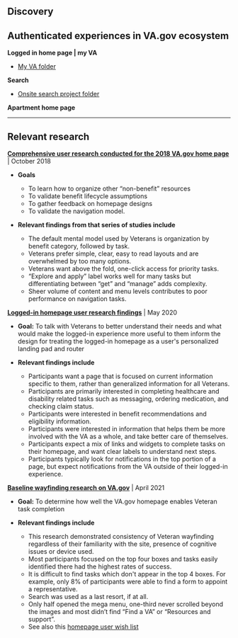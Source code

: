 ## Discovery


## Authenticated experiences in VA.gov ecosystem

**Logged in home page | my VA**
- [My VA folder](https://github.com/department-of-veterans-affairs/va.gov-team/blob/master/products/identity-personalization/my-va/Authenticated%20Experience_My%20VA%20-%20Team%20README.md)

**Search**
- [Onsite search project folder](https://github.com/department-of-veterans-affairs/va.gov-team/tree/master/products/public-websites/onsite-search)

**Apartment home page**

---

## Relevant research
[**Comprehensive user research conducted for the 2018 VA.gov home page**](https://github.com/department-of-veterans-affairs/va.gov-team/blob/master/products/va-gov-relaunch-2018/user-research/brand-consolidation-research-summary-10-25-2018.pptx) | October 2018

- **Goals**
  - To learn how to organize other “non-benefit” resources 
  - To validate benefit lifecycle assumptions
  - To gather feedback on homepage designs
  - To validate the navigation model. 

- **Relevant findings from that series of studies include**
  - The default mental model used by Veterans is organization by benefit category, followed by task.  
  - Veterans prefer simple, clear, easy to read layouts and are overwhelmed by too many options.
  - Veterans want above the fold, one-click access for priority tasks.
  - “Explore and apply” label works well for many tasks but differentiating between “get” and “manage” adds complexity.
  - Sheer volume of content and menu levels contributes to poor performance on navigation tasks. 

[**Logged-in homepage user research findings**](https://github.com/department-of-veterans-affairs/va.gov-team/blob/master/products/identity-personalization/my-va/2.0-redesign/discovery-and-research/user-research/findings-summary.md) | May 2020

- **Goal:** To talk with Veterans to better understand their needs and what would make the logged-in experience more useful to them inform the design for treating the logged-in homepage as a user's personalized landing pad and router

- **Relevant findings include**
  - Participants want a page that is focused on current information specific to them, rather than generalized information for all Veterans.
  - Participants are primarily interested in completing healthcare and disability related tasks such as messaging, ordering medication, and checking claim status.
  - Participants were interested in benefit recommendations and eligibility information.
  - Participants were interested in information that helps them be more involved with the VA as a whole, and take better care of themselves.
  - Participants expect a mix of links and widgets to complete tasks on their homepage, and want clear labels to understand next steps.
  - Participants typically look for notifications in the top portion of a page, but expect notifications from the VA outside of their logged-in experience.

[**Baseline wayfinding research on VA.gov**](https://github.com/department-of-veterans-affairs/va.gov-team/tree/master/products/public-websites/research/202104-baseline-wayfinding#baseline-wayfinding-research-on-vagov-april-2021) | April 2021

- **Goal:** To determine how well the VA.gov homepage enables Veteran task completion

- **Relevant findings include**
  - This research demonstrated consistency of Veteran wayfinding regardless of their familiarity with the site, presence of cognitive issues or device used. 
  - Most participants focused on the top four boxes and tasks easily identified there had the highest rates of success.
  - It is difficult to find tasks which don't appear in the top 4 boxes. For example, only 8% of participants were able to find a form to appoint a representative.
  - Search was used as a last resort, if at all.
  - Only half opened the mega menu, one-third never scrolled beyond the images and most didn’t find “Find a VA” or “Resources and support”.
  - See also this [homepage user wish list](https://github.com/department-of-veterans-affairs/va.gov-team/blob/master/products/public-websites/research/202104-baseline-wayfinding/home-page-wish-list.md) 

